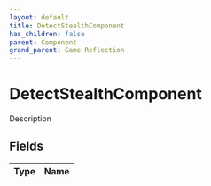 ```yaml
---
layout: default
title: DetectStealthComponent
has_children: false
parent: Component
grand_parent: Game Reflection
---
```

# DetectStealthComponent
Description 

## Fields

| Type | Name |
|:-------------|:--------------|

